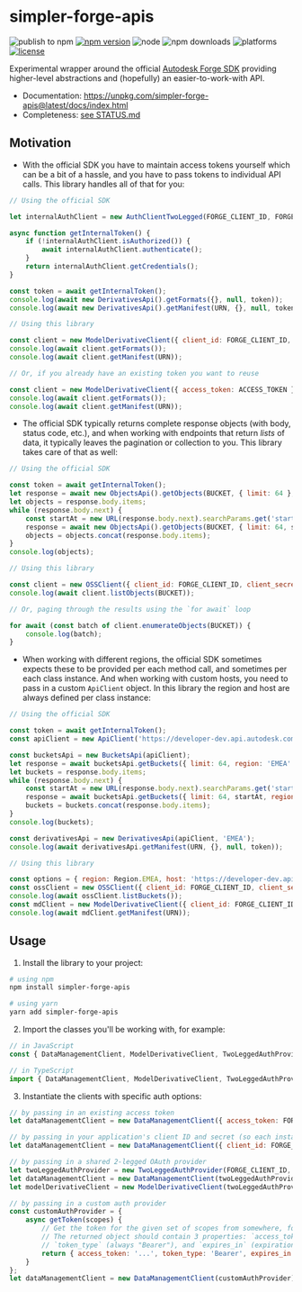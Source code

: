 # simpler-forge-apis

![publish to npm](https://github.com/petrbroz/simpler-forge-apis/workflows/Publish%20to%20NPM/badge.svg)
[![npm version](https://badge.fury.io/js/simpler-forge-apis.svg)](https://badge.fury.io/js/simpler-forge-apis)
![node](https://img.shields.io/node/v/simpler-forge-apis.svg)
![npm downloads](https://img.shields.io/npm/dw/simpler-forge-apis.svg)
![platforms](https://img.shields.io/badge/platform-windows%20%7C%20osx%20%7C%20linux-lightgray.svg)
[![license](https://img.shields.io/badge/license-MIT-blue.svg)](http://opensource.org/licenses/MIT)

Experimental wrapper around the official [Autodesk Forge SDK](https://github.com/Autodesk-Forge/forge-api-nodejs-client)
providing higher-level abstractions and (hopefully) an easier-to-work-with API.

- Documentation: https://unpkg.com/simpler-forge-apis@latest/docs/index.html
- Completeness: [see STATUS.md](./STATUS.md)

## Motivation

- With the official SDK you have to maintain access tokens yourself which can be a bit of a hassle,
and you have to pass tokens to individual API calls. This library handles all of that for you:

```js
// Using the official SDK

let internalAuthClient = new AuthClientTwoLegged(FORGE_CLIENT_ID, FORGE_CLIENT_SECRET, INTERNAL_TOKEN_SCOPES, true);

async function getInternalToken() {
    if (!internalAuthClient.isAuthorized()) {
        await internalAuthClient.authenticate();
    }
    return internalAuthClient.getCredentials();
}

const token = await getInternalToken();
console.log(await new DerivativesApi().getFormats({}, null, token));
console.log(await new DerivativesApi().getManifest(URN, {}, null, token));

// Using this library

const client = new ModelDerivativeClient({ client_id: FORGE_CLIENT_ID, client_secret: FORGE_CLIENT_SECRET });
console.log(await client.getFormats());
console.log(await client.getManifest(URN));

// Or, if you already have an existing token you want to reuse

const client = new ModelDerivativeClient({ access_token: ACCESS_TOKEN });
console.log(await client.getFormats());
console.log(await client.getManifest(URN));
```

- The official SDK typically returns complete response objects (with body, status code, etc.),
and when working with endpoints that return _lists_ of data, it typically leaves the pagination or
collection to you. This library takes care of that as well:

```js
// Using the official SDK

const token = await getInternalToken();
let response = await new ObjectsApi().getObjects(BUCKET, { limit: 64 }, null, token);
let objects = response.body.items;
while (response.body.next) {
    const startAt = new URL(response.body.next).searchParams.get('startAt');
    response = await new ObjectsApi().getObjects(BUCKET, { limit: 64, startAt }, null, token);
    objects = objects.concat(response.body.items);
}
console.log(objects);

// Using this library

const client = new OSSClient({ client_id: FORGE_CLIENT_ID, client_secret: FORGE_CLIENT_SECRET });
console.log(await client.listObjects(BUCKET));

// Or, paging through the results using the `for await` loop

for await (const batch of client.enumerateObjects(BUCKET)) {
    console.log(batch);
}
```

- When working with different regions, the official SDK sometimes expects these to be provided per
each method call, and sometimes per each class instance. And when working with custom hosts, you
need to pass in a custom `ApiClient` object. In this library the region and host are always defined
per class instance:

```js
// Using the official SDK

const token = await getInternalToken();
const apiClient = new ApiClient('https://developer-dev.api.autodesk.com');

const bucketsApi = new BucketsApi(apiClient);
let response = await bucketsApi.getBuckets({ limit: 64, region: 'EMEA' }, null, token);
let buckets = response.body.items;
while (response.body.next) {
    const startAt = new URL(response.body.next).searchParams.get('startAt') as string;
    response = await bucketsApi.getBuckets({ limit: 64, startAt, region: 'EMEA' }, null, credentials);
    buckets = buckets.concat(response.body.items);
}
console.log(buckets);

const derivativesApi = new DerivativesApi(apiClient, 'EMEA');
console.log(await derivativesApi.getManifest(URN, {}, null, token));

// Using this library

const options = { region: Region.EMEA, host: 'https://developer-dev.api.autodesk.com' };
const ossClient = new OSSClient({ client_id: FORGE_CLIENT_ID, client_secret: FORGE_CLIENT_SECRET }, options);
console.log(await ossClient.listBuckets());
const mdClient = new ModelDerivativeClient({ client_id: FORGE_CLIENT_ID, client_secret: FORGE_CLIENT_SECRET }, options);
console.log(await mdClient.getManifest(URN));
```

## Usage

1. Install the library to your project:

```bash
# using npm
npm install simpler-forge-apis

# using yarn
yarn add simpler-forge-apis
```

2. Import the classes you'll be working with, for example:

```js
// in JavaScript
const { DataManagementClient, ModelDerivativeClient, TwoLeggedAuthProvider } = require('simpler-forge-apis');

// in TypeScript
import { DataManagementClient, ModelDerivativeClient, TwoLeggedAuthProvider } from 'simpler-forge-apis';
```

3. Instantiate the clients with specific auth options:

```js
// by passing in an existing access token
let dataManagementClient = new DataManagementClient({ access_token: FORGE_ACCESS_TOKEN });

// by passing in your application's client ID and secret (so each instance will generate its own tokens)
let dataManagementClient = new DataManagementClient({ client_id: FORGE_CLIENT_ID, client_secret: FORGE_CLIENT_SECRET });

// by passing in a shared 2-legged OAuth provider
let twoLeggedAuthProvider = new TwoLeggedAuthProvider(FORGE_CLIENT_ID, FORGE_CLIENT_SECRET);
let dataManagementClient = new DataManagementClient(twoLeggedAuthProvider);
let modelDerivativeClient = new ModelDerivativeClient(twoLeggedAuthProvider);

// by passing in a custom auth provider
const customAuthProvider = {
    async getToken(scopes) {
        // Get the token for the given set of scopes from somewhere, for example, from a database.
        // The returned object should contain 3 properties: `access_token` (the actual token string),
        // `token_type` (always "Bearer"), and `expires_in` (expiration time in seconds).
        return { access_token: '...', token_type: 'Bearer', expires_in: 3599 };
    }
};
let dataManagementClient = new DataManagementClient(customAuthProvider);
```
